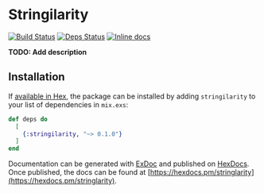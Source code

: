 # Stringilarity

[![Build Status](https://travis-ci.org/cnogueira/stringilarity.svg?branch=master)](https://travis-ci.org/cnogueira/stringilarity)
[![Deps Status](https://beta.hexfaktor.org/badge/all/github/cnogueira/stringilarity.svg)](https://beta.hexfaktor.org/github/cnogueira/stringilarity)
[![Inline docs](http://inch-ci.org/github/cnogueira/stringilarity.svg)](http://inch-ci.org/github/cnogueira/stringilarity)

**TODO: Add description**

## Installation

If [available in Hex](https://hex.pm/docs/publish), the package can be installed
by adding `stringilarity` to your list of dependencies in `mix.exs`:

```elixir
def deps do
  [
    {:stringilarity, "~> 0.1.0"}
  ]
end
```

Documentation can be generated with [ExDoc](https://github.com/elixir-lang/ex_doc)
and published on [HexDocs](https://hexdocs.pm). Once published, the docs can
be found at [https://hexdocs.pm/stringlarity](https://hexdocs.pm/stringlarity).
